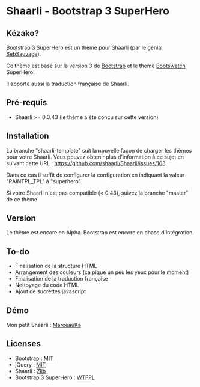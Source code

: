Shaarli - Bootstrap 3 SuperHero
=========

Kézako?
----
Bootstrap 3 SuperHero est un thème pour [Shaarli] (par le génial [SebSauvage]).

Ce thème est basé sur la version 3 de [Bootstrap] et le thème [Bootswatch] SuperHero.

Il apporte aussi la traduction française de Shaarli.

Pré-requis
----

  - Shaarli >= 0.0.43 (le thème a été conçu sur cette version)

Installation
----

La branche "shaarli-template" suit la nouvelle façon de charger les thèmes pour votre Shaarli.
Vous pouvez obtenir plus d'information à ce sujet en suivant cette URL : https://github.com/shaarli/Shaarli/issues/163

Dans ce cas il suffit de configurer la configuration en indiquant la valeur "RAINTPL_TPL" à "superhero".

Si votre Shaarli n'est pas compatible (< 0.43), suivez la branche "master" de ce thème.


Version
----

Le thème est encore en Alpha.
Bootstrap est encore en phase d'intégration.

To-do
----

- Finalisation de la structure HTML
- Arrangement des couleurs (ça pique un peu les yeux pour le moment)
- Finalisation de la traduction française
- Nettoyage du code HTML
- Ajout de sucrettes javascript

Démo
----

Mon petit Shaarli : [MarceauKa]


Licenses
----

- Bootstrap : [MIT]
- jQuery : [MIT]
- Shaarli : [Zlib]
- Bootstrap 3 SuperHero : [WTFPL]

[Shaarli]:http://sebsauvage.net/wiki/doku.php?id=php:shaarli
[SebSauvage]:http://sebsauvage.net/
[Bootstrap]:http://getbootstrap.com/
[Bootswatch]:http://bootswatch.com/superhero/
[MarceauKa]:http://links.casals.fr
[WTFPL]:http://en.wikipedia.org/wiki/WTFPL
[Zlib]:http://en.wikipedia.org/wiki/Zlib
[MIT]:http://en.wikipedia.org/wiki/MIT_License